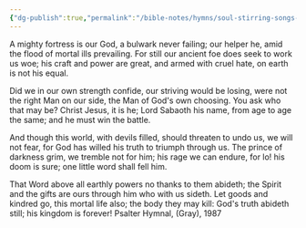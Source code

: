 ```yaml
---
{"dg-publish":true,"permalink":"/bible-notes/hymns/soul-stirring-songs-and-hymns/a-mighty-fortress-is-our-god/","title":"A Mighty Fortress is Our God"}
---
```



A mighty fortress is our God,
a bulwark never failing;
our helper he, amid the flood
of mortal ills prevailing.
For still our ancient foe
does seek to work us woe;
his craft and power are great,
and armed with cruel hate,
on earth is not his equal.

Did we in our own strength confide,
our striving would be losing,
were not the right Man on our side,
the Man of God's own choosing.
You ask who that may be?
Christ Jesus, it is he;
Lord Sabaoth his name,
from age to age the same;
and he must win the battle.

And though this world, with devils filled,
should threaten to undo us,
we will not fear, for God has willed
his truth to triumph through us.
The prince of darkness grim,
we tremble not for him;
his rage we can endure,
for lo! his doom is sure;
one little word shall fell him.

That Word above all earthly powers
no thanks to them abideth;
the Spirit and the gifts are ours
through him who with us sideth.
Let goods and kindred go,
this mortal life also;
the body they may kill:
God's truth abideth still;
his kingdom is forever!
Psalter Hymnal, (Gray), 1987